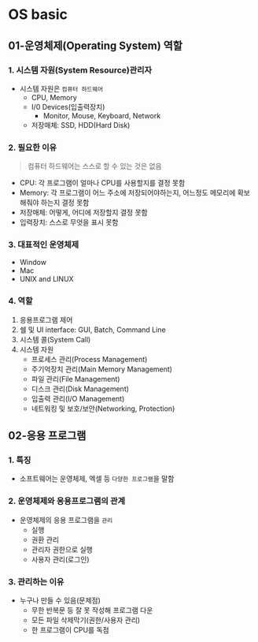 # OS basic

## 01-운영체제(Operating System) 역할
### 1. 시스템 자원(System Resource)관리자
- 시스템 자원은 `컴퓨터 하드웨어`
  - CPU, Memory
  - I/0 Devices(입출력장치)
    - Monitor, Mouse, Keyboard, Network
  - 저장매체: SSD, HDD(Hard Disk)
### 2. 필요한 이유
> 컴퓨터 하드웨어는 스스로 할 수 있는 것은 없음
- CPU: 각 프로그램이 얼마나 CPU를 사용할지를 결정 못함
- Memory: 각 프로그램이 어느 주소에 저장되어야하는지, 어느정도 메모리에 확보해줘야 하는지 결정 못함
- 저장매체: 어떻게, 어디에 저장할지 결정 못함
- 입력장치: 스스로 무엇을 표시 못함
### 3. 대표적인 운영체제
- Window 
- Mac
- UNIX and LINUX
### 4. 역할
1. 응용프로그램 제어
2. 쉘 및 UI interface: GUI, Batch, Command Line
3. 시스템 콜(System Call)
4. 시스템 자원
   - 프로세스 관리(Process Management)
   - 주기억장치 관리(Main Memory Management)
   - 파일 관리(File Management)
   - 디스크 관리(Disk Management)
   - 입출력 관리(I/O Management)
   - 네트워킹 및 보호/보안(Networking, Protection)

## 02-응용 프로그램
### 1. 특징
- 소프트웨어는 운영체제, 엑셀 등 `다양한 프로그램`을 말함
### 2. 운영체제와 응용프로그램의 관계
- 운영체제의 응용 프로그램을 `관리`
  - 실행
  - 권환 관리
  - 관리자 권한으로 실행 
  - 사용자 관리(로그인)
### 3. 관리하는 이유
- 누구나 만들 수 있음(문제점)
  - 무한 반복문 등 잘 못 작성해 프로그램 다운
  - 모든 파일 삭제막기(권한/사용자 관리)
  - 한 프로그램이 CPU를 독점
